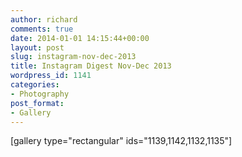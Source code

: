 ```yaml
---
author: richard
comments: true
date: 2014-01-01 14:15:44+00:00
layout: post
slug: instagram-nov-dec-2013
title: Instagram Digest Nov-Dec 2013
wordpress_id: 1141
categories:
- Photography
post_format:
- Gallery
---
```


[gallery type="rectangular" ids="1139,1142,1132,1135"]
